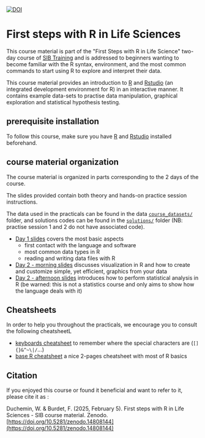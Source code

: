 
[![DOI](https://zenodo.org/badge/DOI/10.5281/zenodo.14808144.svg)](https://doi.org/10.5281/zenodo.14808144)



# First steps with R in Life Sciences

This course material is part of the "First Steps with R in Life Science" two-day course of [SIB Training](https://www.sib.swiss/training/upcoming-training-courses) and is 
 addressed to beginners wanting to become familiar with the R syntax, environment, and the most common commands to start using R to explore and interpret their data.

This course material provides an introduction to [R](https://www.r-project.org/) and [Rstudio](https://www.rstudio.com/) (an integrated development environment for R) in an interactive manner. 
It contains example data-sets to practise data manipulation, graphical exploration and statistical hypothesis testing.

## prerequisite installation

To follow this course, make sure you have [R](https://www.r-project.org/) and [Rstudio](https://www.rstudio.com/) installed beforehand.

## course material organization

The course material is organized in parts corresponding to the 2 days of the course.

The slides provided contain both theory and hands-on practice session instructions. 

The data used in the practicals can be found in the data [`course_datasets/`](course_datasets/) folder, and
solutions codes can be found in the [`solutions/`](solutions/) folder (NB: practise session 1 and 2 do not have associated code).

 * [Day 1 slides](slides/First-steps-with-R_day1.pdf) covers the most basic aspects
 	* first contact with the language and software
 	* most common data types in R
 	* reading and writing data files with R
 * [Day 2 - morning slides](slides/First-steps-with-R_day2_morning.pdf) discusses visualization in R and how to create and customize simple, yet efficient, graphics from your data
 * [Day 2 - afternoon slides](slides/First-steps-with-R_day2_afternoon.pdf) introduces how to perform statistical analysis in R (be warned: this is not a statistics course and only aims to show how the language deals with it)

## Cheatsheets

In order to help you throughout the practicals, we encourage you to consult the following cheatsheetL

 * [keyboards cheatsheet](https://sib-swiss.github.io/RNAseq-introduction-training/assets/pdf/keyboards_cheatsheet.pdf) to remember where the special characters are (`[]{}&^~\|/`...)
 * [base R cheatsheet](assets/pdf/base-r-cheatsheet.pdf) a nice 2-pages cheatsheet with most of R basics  



## Citation

If you enjoyed this course or found it beneficial and want to refer to it, please cite it as :

Duchemin, W. & Burdet, F. (2025, February 5). First steps with R in Life Sciences - SIB course material. Zenodo. [https://doi.org/10.5281/zenodo.14808144](https://doi.org/10.5281/zenodo.14808144)
